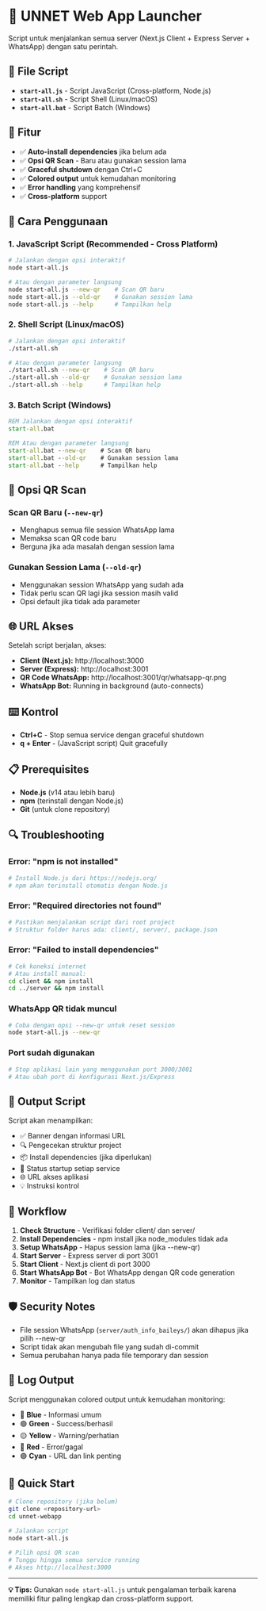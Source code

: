 # 🚀 UNNET Web App Launcher

Script untuk menjalankan semua server (Next.js Client + Express Server + WhatsApp) dengan satu perintah.

## 📁 File Script

- **`start-all.js`** - Script JavaScript (Cross-platform, Node.js)
- **`start-all.sh`** - Script Shell (Linux/macOS)
- **`start-all.bat`** - Script Batch (Windows)

## 🎯 Fitur

- ✅ **Auto-install dependencies** jika belum ada
- ✅ **Opsi QR Scan** - Baru atau gunakan session lama
- ✅ **Graceful shutdown** dengan Ctrl+C
- ✅ **Colored output** untuk kemudahan monitoring
- ✅ **Error handling** yang komprehensif
- ✅ **Cross-platform** support

## 🚀 Cara Penggunaan

### 1. JavaScript Script (Recommended - Cross Platform)

```bash
# Jalankan dengan opsi interaktif
node start-all.js

# Atau dengan parameter langsung
node start-all.js --new-qr    # Scan QR baru
node start-all.js --old-qr    # Gunakan session lama
node start-all.js --help      # Tampilkan help
```

### 2. Shell Script (Linux/macOS)

```bash
# Jalankan dengan opsi interaktif
./start-all.sh

# Atau dengan parameter langsung
./start-all.sh --new-qr    # Scan QR baru
./start-all.sh --old-qr    # Gunakan session lama
./start-all.sh --help      # Tampilkan help
```

### 3. Batch Script (Windows)

```cmd
REM Jalankan dengan opsi interaktif
start-all.bat

REM Atau dengan parameter langsung
start-all.bat --new-qr    # Scan QR baru
start-all.bat --old-qr    # Gunakan session lama
start-all.bat --help      # Tampilkan help
```

## 🔧 Opsi QR Scan

### **Scan QR Baru (`--new-qr`)**
- Menghapus semua file session WhatsApp lama
- Memaksa scan QR code baru
- Berguna jika ada masalah dengan session lama

### **Gunakan Session Lama (`--old-qr`)**
- Menggunakan session WhatsApp yang sudah ada
- Tidak perlu scan QR lagi jika session masih valid
- Opsi default jika tidak ada parameter

## 🌐 URL Akses

Setelah script berjalan, akses:

- **Client (Next.js):** http://localhost:3000
- **Server (Express):** http://localhost:3001
- **QR Code WhatsApp:** http://localhost:3001/qr/whatsapp-qr.png
- **WhatsApp Bot:** Running in background (auto-connects)

## ⌨️ Kontrol

- **Ctrl+C** - Stop semua service dengan graceful shutdown
- **q + Enter** - (JavaScript script) Quit gracefully

## 📋 Prerequisites

- **Node.js** (v14 atau lebih baru)
- **npm** (terinstall dengan Node.js)
- **Git** (untuk clone repository)

## 🔍 Troubleshooting

### Error: "npm is not installed"
```bash
# Install Node.js dari https://nodejs.org/
# npm akan terinstall otomatis dengan Node.js
```

### Error: "Required directories not found"
```bash
# Pastikan menjalankan script dari root project
# Struktur folder harus ada: client/, server/, package.json
```

### Error: "Failed to install dependencies"
```bash
# Cek koneksi internet
# Atau install manual:
cd client && npm install
cd ../server && npm install
```

### WhatsApp QR tidak muncul
```bash
# Coba dengan opsi --new-qr untuk reset session
node start-all.js --new-qr
```

### Port sudah digunakan
```bash
# Stop aplikasi lain yang menggunakan port 3000/3001
# Atau ubah port di konfigurasi Next.js/Express
```

## 🎨 Output Script

Script akan menampilkan:
- ✅ Banner dengan informasi URL
- 🔍 Pengecekan struktur project
- 📦 Install dependencies (jika diperlukan)
- 🚀 Status startup setiap service
- 🌐 URL akses aplikasi
- 💡 Instruksi kontrol

## 🔄 Workflow

1. **Check Structure** - Verifikasi folder client/ dan server/
2. **Install Dependencies** - npm install jika node_modules tidak ada
3. **Setup WhatsApp** - Hapus session lama (jika --new-qr)
4. **Start Server** - Express server di port 3001
5. **Start Client** - Next.js client di port 3000
6. **Start WhatsApp Bot** - Bot WhatsApp dengan QR code generation
7. **Monitor** - Tampilkan log dan status

## 🛡️ Security Notes

- File session WhatsApp (`server/auth_info_baileys/`) akan dihapus jika pilih --new-qr
- Script tidak akan mengubah file yang sudah di-commit
- Semua perubahan hanya pada file temporary dan session

## 📝 Log Output

Script menggunakan colored output untuk kemudahan monitoring:
- 🔵 **Blue** - Informasi umum
- 🟢 **Green** - Success/berhasil
- 🟡 **Yellow** - Warning/perhatian
- 🔴 **Red** - Error/gagal
- 🟣 **Cyan** - URL dan link penting

## 🚀 Quick Start

```bash
# Clone repository (jika belum)
git clone <repository-url>
cd unnet-webapp

# Jalankan script
node start-all.js

# Pilih opsi QR scan
# Tunggu hingga semua service running
# Akses http://localhost:3000
```

---

**💡 Tips:** Gunakan `node start-all.js` untuk pengalaman terbaik karena memiliki fitur paling lengkap dan cross-platform support.

